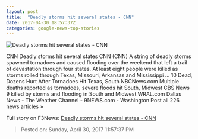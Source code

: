 ```yaml
---
layout: post
title:  "Deadly storms hit several states - CNN"
date: 2017-04-30 18:57:37Z
categories: google-news-top-stories
---
```


![Deadly storms hit several states - CNN](http://i2.cdn.cnn.com/cnnnext/dam/assets/170430035134-texas-tornado-super-tease.jpg)

CNN Deadly storms hit several states CNN (CNN) A string of deadly storms spawned tornadoes and caused flooding over the weekend that left a trail of devastation through four states. At least eight people were killed as storms rolled through Texas, Missouri, Arkansas and Mississippi ... 10 Dead, Dozens Hurt After Tornadoes Hit Texas, South NBCNews.com Multiple deaths reported as tornadoes, severe floods hit South, Midwest CBS News 9 killed by storms and flooding in South and Midwest WRAL.com Dallas News - The Weather Channel - 9NEWS.com - Washington Post all 226 news articles »


Full story on F3News: [Deadly storms hit several states - CNN](http://www.f3nws.com/n/gnn2NJ)

> Posted on: Sunday, April 30, 2017 11:57:37 PM
